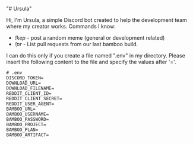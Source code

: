 "# Ursula" 

Hi, I'm Ursula, a simple Discord bot created to help the development team where my creator works.
Commands I know:
* _!kep_ - post a random meme (general or development related)
* _!pr_ - List pull requests from our last bamboo build.

I can do this only if you create a file named ".env" in my directory. 
Please insert the following content to the file and specify the values after '='.

```
# .env
DISCORD_TOKEN=
DOWNLOAD_URL=
DOWNLOAD_FILENAME=
REDDIT_CLIENT_ID=
REDDIT_CLIENT_SECRET=
REDDIT_USER_AGENT=
BAMBOO_URL=
BAMBOO_USERNAME=
BAMBOO_PASSWORD=
BAMBOO_PROJECT=
BAMBOO_PLAN=
BAMBOO_ARTIFACT=
```

